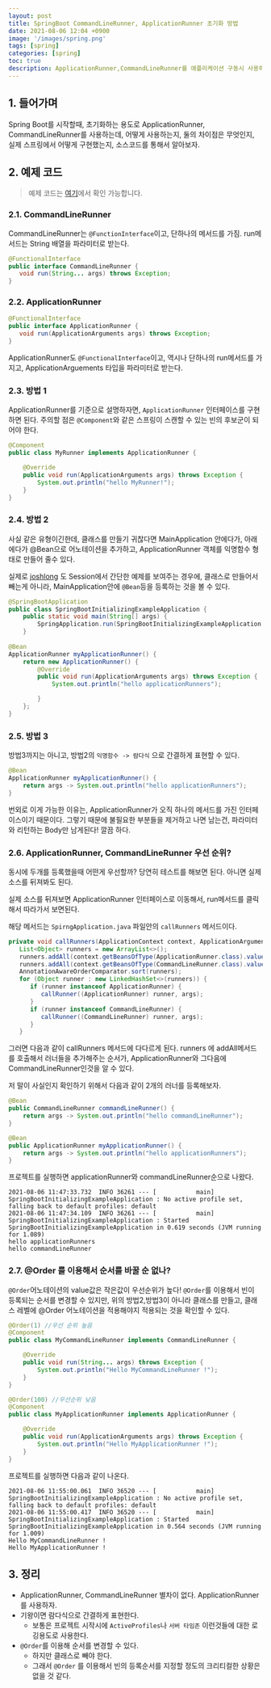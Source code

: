 ```yaml
---
layout: post
title: SpringBoot CommandLineRunner, ApplicationRunner 초기화 방법
date: 2021-08-06 12:04 +0900
image: '/images/spring.png'
tags: [spring]
categories: [spring]
toc: true
description: ApplicationRunner,CommandLineRunner를 애플리케이션 구동시 사용하는 방법에 대해서 알아보자
---
```

## 1. 들어가며
Spring Boot를 시작할때, 초기화하는 용도로 ApplicationRunner, CommandLineRunner를 사용하는데, 어떻게 사용하는지, 둘의 차이점은 무엇인지, 실제 스프링에서 어떻게 구현했는지, 소스코드를 통해서 알아보자. 



## 2. 예제 코드

> 예제 코드는 [여기](https://github.com/umanking/spring-boot-initializing-example)에서 확인 가능합니다.



### 2.1. CommandLineRunner

CommandLineRunner는 `@FunctionInterface`이고, 단하나의 메서드를 가짐. run메서드는 String 배열을 파라미터로 받는다.

```java
@FunctionalInterface
public interface CommandLineRunner {
   void run(String... args) throws Exception;
}
```

### 2.2. ApplicationRunner

```java
@FunctionalInterface
public interface ApplicationRunner {
   void run(ApplicationArguments args) throws Exception;
}
```

ApplicationRunner도 `@FunctionalInterface`이고, 역시나 단하나의 run메서드를 가지고, ApplicationArguements 타입을 파라미터로 받는다. 



### 2.3. 방법 1

ApplicationRunner를 기준으로 설명하자면, `ApplicationRunner` 인터페이스를 구현하면 된다. 주의할 점은 `@Component`와 같은 스프링이 스캔할 수 있는 빈의 후보군이 되어야 한다. 

```java
@Component
public class MyRunner implements ApplicationRunner {

    @Override
    public void run(ApplicationArguments args) throws Exception {
        System.out.println("hello MyRunner!");
    }
}
```

### 2.4. 방법 2 

사실 같은 유형이긴한데, 클래스를 만들기 귀찮다면 MainApplication 안에다가, 아래에다가 @Bean으로 어노테이션을 추가하고, ApplicationRunner 객체를 익명함수 형태로 만들어 줄수 있다. 

실제로 [joshlong](https://github.com/joshlong) 도 Session에서 간단한 예제를 보여주는 경우에, 클래스로 만들어서 빼는게 아니라, MainApplication안에 `@Bean`등을 등록하는 것을 볼 수 있다.

```java
@SpringBootApplication
public class SpringBootInitializingExampleApplication {
    public static void main(String[] args) {
        SpringApplication.run(SpringBootInitializingExampleApplication.class, args);
    }
  
@Bean
ApplicationRunner myApplicationRunner() {
    return new ApplicationRunner() {
        @Override
        public void run(ApplicationArguments args) throws Exception {
            System.out.println("hello applicationRunners");

        }
    };
}
```

### 2.5. 방법 3

방법3까지는 아니고, 방법2의 `익명함수 -> 람다식` 으로 간결하게 표현할 수 있다.

```java
@Bean
ApplicationRunner myApplicationRunner() {
    return args -> System.out.println("hello applicationRunners");
}
```

번외로 이게 가능한 이유는, ApplicationRunner가 오직 하나의 메서드를 가진 인터페이스이기 때문이다. 그렇기 때문에 불필요한 부분들을 제거하고 나면 남는건, 파라미터와 리턴하는 Body만 남게된다! 깔끔 하다.



### 2.6. ApplicationRunner, CommandLineRunner 우선 순위? 

동시에 두개를 등록했을때 어떤게 우선할까? 당연히 테스트를 해보면 된다. 아니면 실제 소스를 뒤져봐도 된다.

실제 소스를 뒤져보면 ApplicationRunner 인터페이스로 이동해서, run메서드를 클릭해서 따라가서 보면된다. 

해당 메서드는 `SpirngApplication.java` 파일안의 `callRunners` 메서드이다.



```java
private void callRunners(ApplicationContext context, ApplicationArguments args) {
   List<Object> runners = new ArrayList<>();
   runners.addAll(context.getBeansOfType(ApplicationRunner.class).values()); // ApplicationRunner
   runners.addAll(context.getBeansOfType(CommandLineRunner.class).values()); // CommandLineRunner
   AnnotationAwareOrderComparator.sort(runners);
   for (Object runner : new LinkedHashSet<>(runners)) {
      if (runner instanceof ApplicationRunner) {
         callRunner((ApplicationRunner) runner, args);
      }
      if (runner instanceof CommandLineRunner) {
         callRunner((CommandLineRunner) runner, args);
      }
   }
```

그러면 다음과 같이 callRunners 메서드에 다다르게 된다.  runners 에 addAll메서드를 호출해서 러너들을 추가해주는 순서가, ApplicationRunner와 그다음에 CommandLineRunner인것을 알 수 있다. 

저 말이 사실인지 확인하기 위해서 다음과 같이 2개의 러너를 등록해보자. 

```java
@Bean
public CommandLineRunner commandLineRunner() {
    return args -> System.out.println("hello commandLineRunner");
}

@Bean
public ApplicationRunner myApplicationRunner() {
    return args -> System.out.println("hello applicationRunners");
}
```



프로젝트를 실행하면 applicationRunner와 commandLineRunner순으로 나왔다. 

```
2021-08-06 11:47:33.732  INFO 36261 --- [           main] SpringBootInitializingExampleApplication : No active profile set, falling back to default profiles: default
2021-08-06 11:47:34.109  INFO 36261 --- [           main] SpringBootInitializingExampleApplication : Started SpringBootInitializingExampleApplication in 0.619 seconds (JVM running for 1.089)
hello applicationRunners
hello commandLineRunner
```



### 2.7. @Order 를 이용해서 순서를 바꿀 순 없나? 

`@Order`어노테이션의 value값은 작은값이 우선순위가 높다! `@Order`를 이용해서 빈이 등록되는 순서를 변경할 수 있지만, 위의 방법2,방법3이 아니라 클래스를 만들고, 클래스 레벨에 @Order 어노테이션을 적용해야지 적용되는 것을 확인할 수 있다. 

```java
@Order(1) //우선 순위 높음
@Component
public class MyCommandLineRunner implements CommandLineRunner {

    @Override
    public void run(String... args) throws Exception {
        System.out.println("Hello MyCommandLineRunner !");
    }
}
```



```java
@Order(100) //우선순위 낮음
@Component
public class MyApplicationRunner implements ApplicationRunner {

    @Override
    public void run(ApplicationArguments args) throws Exception {
        System.out.println("Hello MyApplicationRunner !");
    }
}
```

프로젝트를 실행하면 다음과 같이 나온다. 

```
2021-08-06 11:55:00.061  INFO 36520 --- [           main] SpringBootInitializingExampleApplication : No active profile set, falling back to default profiles: default
2021-08-06 11:55:00.417  INFO 36520 --- [           main] SpringBootInitializingExampleApplication : Started SpringBootInitializingExampleApplication in 0.564 seconds (JVM running for 1.009)
Hello MyCommandLineRunner !
Hello MyApplicationRunner !
```



## 3. 정리

- ApplicationRunner, CommandLineRunner 별차이 없다. ApplicationRunner를 사용하자.
- 기왕이면 람다식으로 간결하게 표현한다. 
  - 보통은 프로젝트 시작시에 `ActiveProfiles`나 `서버 타임존` 이런것들에 대한 로깅용도로 사용한다. 
- `@Order`를 이용해 순서를 변경할 수 있다. 
  - 하지만 클래스로 빼야 한다. 
  - 그래서 `@Order` 를 이용해서 빈의 등록순서를 지정할 정도의 크리티컬한 상황은 없을 것 같다.